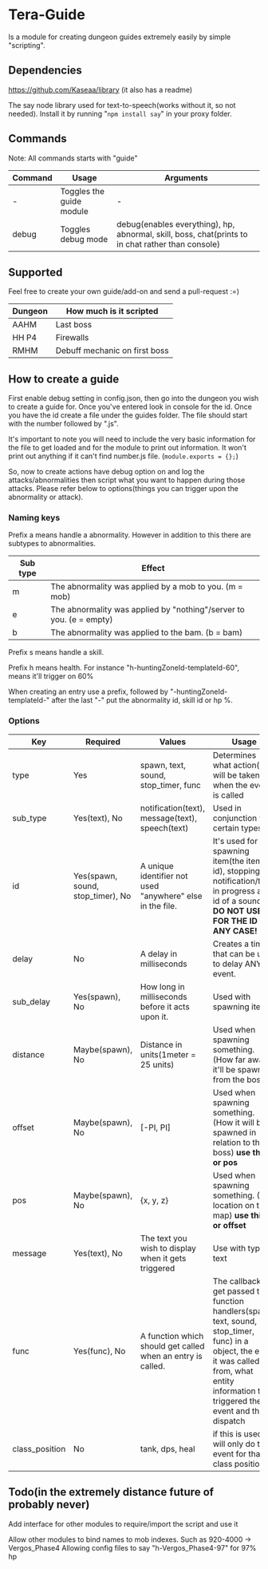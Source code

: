 # Tera-Guide

Is a module for creating dungeon guides extremely easily by simple "scripting".

## Dependencies
https://github.com/Kaseaa/library (it also has a readme)

The say node library used for text-to-speech(works without it, so not needed). Install it by running "`npm install say`" in your proxy folder.

## Commands
Note: All commands starts with "guide"

Command | Usage | Arguments
--- | --- | ---
\- | Toggles the guide module | \-
debug | Toggles debug mode | debug(enables everything), hp, abnormal, skill, boss, chat(prints to in chat rather than console)

## Supported
Feel free to create your own guide/add-on and send a pull-request :=)

Dungeon | How much is it scripted
--- | ---
AAHM | Last boss
HH P4 | Firewalls
RMHM | Debuff mechanic on first boss


## How to create a guide
First enable debug setting in config.json, then go into the dungeon you wish to create a guide for.
Once you've entered look in console for the id. Once you have the id create a file under the guides folder.
The file should start with the number followed by ".js".

It's important to note you will need to include the very basic information for the file to get loaded and for the module to print out information. It won't print out anything if it can't find number.js file. (`module.exports = {};`)

So, now to create actions have debug option on and log the attacks/abnormalities then script what you want to happen during those attacks. Please refer below to options(things you can trigger upon the abnormality or attack).

### Naming keys
Prefix a means handle a abnormality. However in addition to this there are subtypes to abnormalities.

Sub type | Effect
--- | ---
m | The abnormality was applied by a mob to you. (m = mob)
e | The abnormality was applied by "nothing"/server to you. (e = empty)
b | The abnormality was applied to the bam. (b = bam)

Prefix s means handle a skill.

Prefix h means health. For instance "h-huntingZoneId-templateId-60", means it'll trigger on 60%

When creating an entry use a prefix, followed by "-huntingZoneId-templateId-" after the last "-" put the abnormality id, skill id or hp %.

### Options
Key | Required | Values | Usage
--- | --- | --- | ---
type | Yes | spawn, text, sound, stop_timer, func | Determines what action(s) will be taken when the event is called
sub_type | Yes(text), No | notification(text), message(text), speech(text) | Used in conjunction with certain types.
id | Yes(spawn, sound, stop_timer), No | A unique identifier not used "anywhere" else in the file. | It's used for spawning item(the item id), stopping a notification/text in progress and id of a sound. **DO NOT USE 0 FOR THE ID IN ANY CASE!**
delay | No | A delay in milliseconds | Creates a timer that can be used to delay ANY event.
sub_delay | Yes(spawn), No | How long in milliseconds before it acts upon it. | Used with spawning items
distance | Maybe(spawn), No | Distance in units(1meter = 25 units) | Used when spawning something. (How far away it'll be spawned from the boss)
offset | Maybe(spawn), No | [-PI, PI] | Used when spawning something. (How it will be spawned in relation to the boss) **use this or pos**
pos | Maybe(spawn), No | {x, y, z} | Used when spawning something. (The location on the map) **use this or offset**
message | Yes(text), No | The text you wish to display when it gets triggered | Use with type text
func | Yes(func), No | A function which should get called when an entry is called. | The callback will get passed the function handlers(spawn, text, sound, stop_timer, func) in a object, the event it was called from, what entity information that triggered the event and the dispatch
class_position | No | tank, dps, heal | if this is used, it will only do the event for that class position

## Todo(in the extremely distance future of probably never)
Add interface for other modules to require/import the script and use it

Allow other modules to bind names to mob indexes. Such as 920-4000 -> Vergos_Phase4 Allowing config files to say "h-Vergos_Phase4-97" for 97% hp